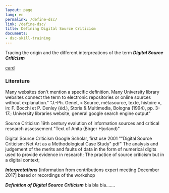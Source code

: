 ```yaml
---
layout: page
lang: en
permalink: /define-dsc/
link: /define-dsc/
title: Defining Digital Source Criticism
documents: 
- dsc-skill-training
---
```




Tracing the origin and the different interpreations of the term ***Digital Source Criticism*** 

<!-- more -->



[card](dsc-skill-training)

### Literature
Many websites don't mention a specific definition. Many University library websites connect the term to electronic repositories or online sources without explanation."	"J.-Ph. Genet, « Source, métasource, texte, histoire », in: F. Bocchi et P. Denley
(éd.), Storia & Multimedia, Bologna (1994), pp. 3-17.; University libraries website, general google search engine output"

Source Criticism	19th century	evalution of information sources and critical research assessement	"Text of Anita
 (Birger Hjorland)"

Digital Source Criticism	Google Scholar, first use 2001 ""Digital Source Criticism: Net Art as a Methodological Case Study" pdf"	The analysis and judgement of the merits and faults of data in the form of numerical digits used to provide evidence in research; The practice of source criticism but in a digital context; 	


***Interpretations*** [information from contributions expert meeting December 2017]
based or recordings of the workshop 

***Definition of Digital Source Criticism***
bla bla bla.......







